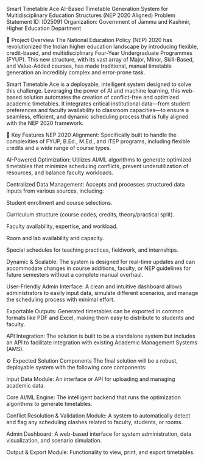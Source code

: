 Smart Timetable Ace
AI-Based Timetable Generation System for Multidisciplinary Education Structures (NEP 2020 Aligned)
Problem Statement ID: ID25091
Organization: Government of Jammu and Kashmir, Higher Education Department

🚀 Project Overview
The National Education Policy (NEP) 2020 has revolutionized the Indian higher education landscape by introducing flexible, credit-based, and multidisciplinary Four-Year Undergraduate Programmes (FYUP). This new structure, with its vast array of Major, Minor, Skill-Based, and Value-Added courses, has made traditional, manual timetable generation an incredibly complex and error-prone task.

Smart Timetable Ace is a deployable, intelligent system designed to solve this challenge. Leveraging the power of AI and machine learning, this web-based solution automates the creation of conflict-free and optimized academic timetables. It integrates critical institutional data—from student preferences and faculty availability to classroom capacities—to ensure a seamless, efficient, and dynamic scheduling process that is fully aligned with the NEP 2020 framework.

🌟 Key Features
NEP 2020 Alignment: Specifically built to handle the complexities of FYUP, B.Ed., M.Ed., and ITEP programs, including flexible credits and a wide range of course types.

AI-Powered Optimization: Utilizes AI/ML algorithms to generate optimized timetables that minimize scheduling conflicts, prevent underutilization of resources, and balance faculty workloads.

Centralized Data Management: Accepts and processes structured data inputs from various sources, including:

Student enrollment and course selections.

Curriculum structure (course codes, credits, theory/practical split).

Faculty availability, expertise, and workload.

Room and lab availability and capacity.

Special schedules for teaching practices, fieldwork, and internships.

Dynamic & Scalable: The system is designed for real-time updates and can accommodate changes in course additions, faculty, or NEP guidelines for future semesters without a complete manual overhaul.

User-Friendly Admin Interface: A clean and intuitive dashboard allows administrators to easily input data, simulate different scenarios, and manage the scheduling process with minimal effort.

Exportable Outputs: Generated timetables can be exported in common formats like PDF and Excel, making them easy to distribute to students and faculty.

API Integration: The solution is built to be a standalone system but includes an API to facilitate integration with existing Academic Management Systems (AMS).

⚙️ Expected Solution Components
The final solution will be a robust, deployable system with the following core components:

Input Data Module: An interface or API for uploading and managing academic data.

Core AI/ML Engine: The intelligent backend that runs the optimization algorithms to generate timetables.

Conflict Resolution & Validation Module: A system to automatically detect and flag any scheduling clashes related to faculty, students, or rooms.

Admin Dashboard: A web-based interface for system administration, data visualization, and scenario simulation.

Output & Export Module: Functionality to view, print, and export timetables.
